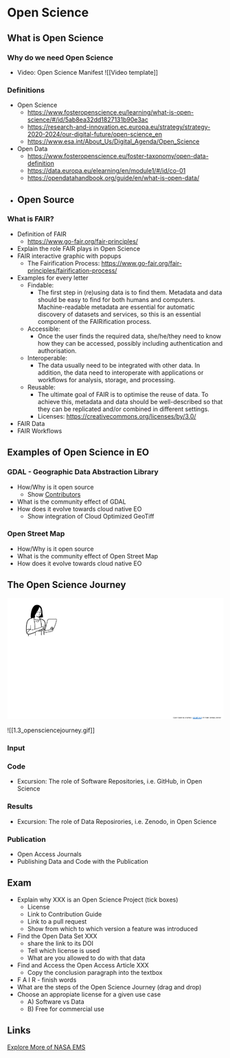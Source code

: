 # Open Science

## What is Open Science

### Why do we need Open Science
- Video: Open Science Manifest 
![[Video template]]

### Definitions
- Open Science
  - https://www.fosteropenscience.eu/learning/what-is-open-science/#/id/5ab8ea32dd1827131b90e3ac
  - https://research-and-innovation.ec.europa.eu/strategy/strategy-2020-2024/our-digital-future/open-science_en
  - https://www.esa.int/About_Us/Digital_Agenda/Open_Science
- Open Data
  - https://www.fosteropenscience.eu/foster-taxonomy/open-data-definition
  - https://data.europa.eu/elearning/en/module1/#/id/co-01
  - https://opendatahandbook.org/guide/en/what-is-open-data/
- Open Source
  - 

### What is FAIR?
- Definition of FAIR
  - https://www.go-fair.org/fair-principles/
- Explain the role FAIR plays in Open Science
- FAIR interactive graphic with popups
  - The Fairification Process: https://www.go-fair.org/fair-principles/fairification-process/ 
- Examples for every letter
  - Findable: 
    - The first step in (re)using data is to find them. Metadata and data should be easy to find for both humans and computers. Machine-readable metadata are essential for automatic discovery of datasets and services, so this is an essential component of the FAIRification process.
  - Accessible: 
    - Once the user finds the required data, she/he/they need to know how they can be accessed, possibly including authentication and authorisation.
  - Interoperable: 
    - The data usually need to be integrated with other data. In addition, the data need to interoperate with applications or workflows for analysis, storage, and processing. 
  - Reusable:
    - The ultimate goal of FAIR is to optimise the reuse of data. To achieve this, metadata and data should be well-described so that they can be replicated and/or combined in different settings.
    - Licenses: https://creativecommons.org/licenses/by/3.0/
- FAIR Data
- FAIR Workflows

## Examples of Open Science in EO 

### GDAL - Geographic Data Abstraction Library
- How/Why is it open source
  - Show [Contributors](https://github.com/OSGeo/gdal/graphs/contributors)
- What is the community effect of GDAL
- How does it evolve towards cloud native EO
  - Show integration of Cloud Optimized GeoTiff

### Open Street Map
- How/Why is it open source
- What is the community effect of Open Street Map
- How does it evolve towards cloud native EO

## The Open Science Journey
![The Open Science Journey](assets/1.3_opensciencejourney.gif?raw=true "The Open Science Journey")

![[1.3_opensciencejourney.gif]]

### Input

### Code
- Excursion: The role of Software Repositories, i.e. GitHub, in Open Science
### Results
- Excursion: The role of Data Reposirories, i.e. Zenodo, in Open Science

### Publication
- Open Access Journals
- Publishing Data and Code with the Publication

## Exam
- Explain why XXX is an Open Science Project (tick boxes)
  - License
  - Link to Contribution Guide
  - Link to a pull request
  - Show from which to which version a feature was introduced
- Find the Open Data Set XXX
  - share the link to its DOI
  - Tell which license is used
  - What are you allowed to do with that data
- Find and Access the Open Access Article XXX
  - Copy the conclusion paragraph into the textbox
- F A I R - finish words
- What are the steps of the Open Science Journey (drag and drop)
- Choose an appropiate license for a given use case
  - A) Software vs Data
  - B) Free for commercial use


## Links
[Explore More of NASA EMS](https://science.nasa.gov/ems/)

